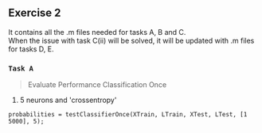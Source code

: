 ## Exercise 2

It contains all the .m files needed for tasks A, B and C. <br />
When the issue with task C(ii) will be solved, it will be updated with .m files for tasks D, E.

### `Task A`

> Evaluate Performance Classification Once

1. 5 neurons and 'crossentropy'
```
probabilities = testClassifierOnce(XTrain, LTrain, XTest, LTest, [1 5000], 5);
```



